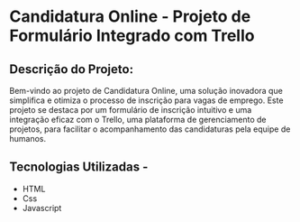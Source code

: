 # Candidatura Online - Projeto de Formulário Integrado com Trello
 ## Descrição do Projeto:
 Bem-vindo ao projeto de Candidatura Online, uma solução inovadora que simplifica e otimiza o processo de inscrição para vagas de emprego. Este projeto se destaca por um formulário de inscrição intuitivo e uma integração eficaz com o Trello, uma plataforma de gerenciamento de projetos, para facilitar o acompanhamento das candidaturas pela equipe de humanos.
 ## Tecnologias Utilizadas - 
- HTML
- Css
- Javascript
